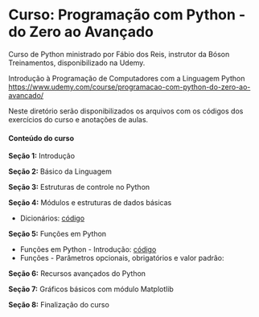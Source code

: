 # Curso: Programação com Python - do Zero ao Avançado

Curso de Python ministrado por Fábio dos Reis, instrutor da Bóson Treinamentos, disponibilizado na Udemy.

Introdução à Programação de Computadores com a Linguagem Python  
https://www.udemy.com/course/programacao-com-python-do-zero-ao-avancado/

Neste diretório serão disponibilizados os arquivos com os códigos dos exercícios do curso e anotações de aulas.

#### Conteúdo do curso

**Seção 1:** Introdução

**Seção 2:** Básico da Linguagem

**Seção 3:** Estruturas de controle no Python

**Seção 4:** Módulos e estruturas de dados básicas
- Dicionários: [código](dicionarios.ipynb)

**Seção 5:** Funções em Python
- Funções em Python - Introdução: [código](funcoes.ipynb)
- Funções - Parâmetros opcionais, obrigatórios e valor padrão: 

**Seção 6:** Recursos avançados do Python

**Seção 7:** Gráficos básicos com módulo Matplotlib

**Seção 8:** Finalização do curso
